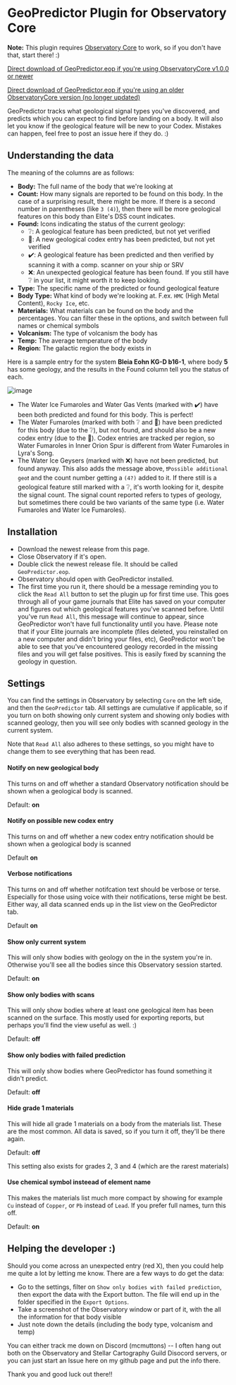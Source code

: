 # GeoPredictor Plugin for Observatory Core
**Note:** This plugin requires [Observatory Core](https://github.com/Xjph/ObservatoryCore) to work, so if you don't have that, start there! :)

[Direct download of GeoPredictor.eop if you're using ObservatoryCore v1.0.0 or newer](https://github.com/mcmuttons/GeoPredictor/releases/download/v.2.0.0/GeoPredictor.eop)

[Direct download of GeoPredictor.eop if you're using an older ObservatoryCore version (no longer updated)](https://github.com/mcmuttons/GeoPredictor/releases/download/v1.4.5/GeoPredictor.eop)

GeoPredictor tracks what geological signal types you've discovered, and predicts which you can expect to find before landing on a body. It will also let you know if the geological feature will be new to your Codex. Mistakes can happen, feel free to post an issue here if they do. :)

## Understanding the data
The meaning of the columns are as follows:
- **Body:** The full name of the body that we're looking at
- **Count:** How many signals are reported to be found on this body. In the case of a surprising result, there might be more. If there is a second number in parentheses (like `3 (4)`), then there will be more geological features on this body than Elite's DSS count indicates.
- **Found:** Icons indicating the status of the current geology:
  - ❔: A geological feature has been predicted, but not yet verified
  - 🔷: A new geological codex entry has been predicted, but not yet verified
  - ✔️: A geological feature has been predicted and then verified by scanning it with a comp. scanner on your ship or SRV
  - :x:: An unexpected geological feature has been found. If you still have ❔ in your list, it might worth it to keep looking.
- **Type:** The specific name of the predicted or found geological feature
- **Body Type:** What kind of body we're looking at. F.ex. `HMC` (High Metal Content), `Rocky Ice`, etc.
- **Materials:** What materials can be found on the body and the percentages. You can filter these in the options, and switch between full names or chemical symbols
- **Volcanism:** The type of volcanism the body has
- **Temp:** The average temperature of the body
- **Region:** The galactic region the body exists in

Here is a sample entry for the system **Bleia Eohn KG-D b16-1**, where body **5** has some geology, and the results in the Found column tell you the status of each.

![image](https://github.com/mcmuttons/GeoPredictor/assets/668213/30797a54-a11c-4f5e-94c5-adc64b18be44)

- The Water Ice Fumaroles and Water Gas Vents (marked with :heavy_check_mark:) have been both predicted and found for this body. This is perfect!
- The Water Fumaroles (marked with both ❔ and 🔷) have been predicted for this body (due to the ❔), but not found, and should also be a new codex entry (due to the 🔷). Codex entries are tracked per region, so Water Fumaroles in Inner Orion Spur is different from Water Fumaroles in Lyra's Song.
- The Water Ice Geysers (marked with :x:) have not been predicted, but found anyway. This also adds the message above, `❗Possible additional geo❗` and the count number getting a `(4?)` added to it. If there still is a geological feature still marked with a ❔, it's worth looking for it, despite the signal count. The signal count reported refers to types of geology, but sometimes there could be two variants of the same type (i.e. Water Fumaroles and Water Ice Fumaroles).

## Installation
- Download the newest release from this page.
- Close Observatory if it's open.
- Double click the newest release file. It should be called `GeoPredictor.eop`.
- Observatory should open with GeoPredictor installed.
- The first time you run it, there should be a message reminding you to click the `Read All` button to set the plugin up for first time use. This goes through all of your game journals that Elite has saved on your computer and figures out which geological features you've scanned before. Until you've run `Read All`, this message will continue to appear, since GeoPredictor won't have full functionality until you have. Please note that if your Elite journals are incomplete (files deleted, you reinstalled on a new computer and didn't bring your files, etc), GeoPredictor won't be able to see that you've encountered geology recorded in the missing files and you will get false positives. This is easily fixed by scanning the geology in question.

## Settings
You can find the settings in Observatory by selecting `Core` on the left side, and then the `GeoPredictor` tab. All settings are cumulative if applicable, so if you turn on both showing only current system and showing only bodies with scanned geology, then you will see only bodies with scanned geology in the current system. 

Note that `Read All` also adheres to these settings, so you might have to change them to see everything that has been read.

#### Notify on new geological body
This turns on and off whether a standard Observatory notification should be shown when a geological body is scanned.

Default: **on**

#### Notify on possible new codex entry
This turns on and off whether a new codex entry notification should be shown when a geological body is scanned

Default **on**

#### Verbose notifications
This turns on and off whether notifcation text should be verbose or terse. Especially for those using voice with their notifications, terse might be best. Either way, all data scanned ends up in the list view on the GeoPredictor tab.

Default **on**

#### Show only current system
This will only show bodies with geology on the in the system you're in. Otherwise you'll see all the bodies since this Observatory session started. 

Default: **on**

#### Show only bodies with scans
This will only show bodies where at least one geological item has been scanned on the surface. This mostly used for exporting reports, but perhaps you'll find the view useful as well. :)

Default: **off**

#### Show only bodies with failed prediction
This will only show bodies where GeoPredictor has found something it didn't predict. 

Default: **off**

#### Hide grade 1 materials
This will hide all grade 1 materials on a body from the materials list. These are the most common. All data is saved, so if you turn it off, they'll be there again.

Default: **off**

This setting also exists for grades 2, 3 and 4 (which are the rarest materials)

#### Use chemical symbol insteead of element name
This makes the materials list much more compact by showing for example `Cu` instead of `Copper`, or `Pb` instead of `Lead`. If you prefer full names, turn this off.

Default: **on**


## Helping the developer :)
Should you come across an unexpected entry (red X), then you could help me quite a lot by letting me know. There are a few ways to do get the data:
- Go to the settings, filter on `Show only bodies with failed prediction`, then export the data with the Export button. The file will end up in the folder specified in the `Export Options`.
- Take a screenshot of the Observatory window or part of it, with the all the information for that body visible
- Just note down the details (including the body type, volcanism and temp)

You can either track me down on Discord (mcmuttons) -- I often hang out both on the Observatory and Stellar Cartography Guild Disocord servers, or you can just start an Issue here on my github page and put the info there.

Thank you and good luck out there!!

